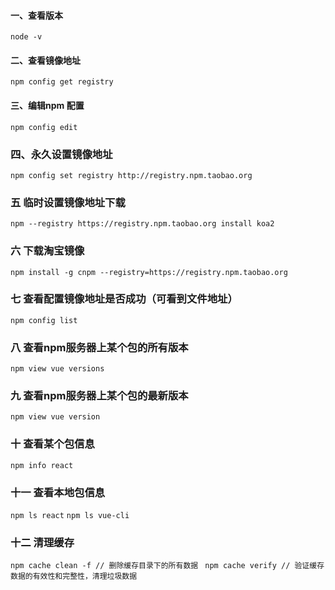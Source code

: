 #### 一、查看版本
`node -v`
#### 二、查看镜像地址
`npm config get registry`
#### 三、编辑npm 配置
`npm config edit`
### 四、永久设置镜像地址
`npm config set registry http://registry.npm.taobao.org`
### 五 临时设置镜像地址下载
`npm --registry https://registry.npm.taobao.org install koa2`
### 六 下载淘宝镜像
`npm install -g cnpm --registry=https://registry.npm.taobao.org`
### 七 查看配置镜像地址是否成功（可看到文件地址）
`npm config list`
### 八 查看npm服务器上某个包的所有版本
`npm view vue versions`
### 九 查看npm服务器上某个包的最新版本
`npm view vue version`
### 十 查看某个包信息
`npm info react`
### 十一 查看本地包信息
`npm ls react`
`npm ls vue-cli`
### 十二 清理缓存
`npm cache clean -f // 删除缓存目录下的所有数据 `
`npm cache verify // 验证缓存数据的有效性和完整性，清理垃圾数据`